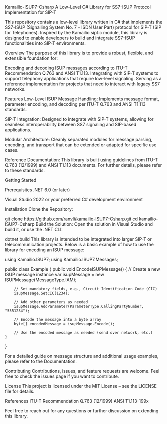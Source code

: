 Kamailio-ISUP7-Csharp
A Low-Level C# Library for SS7-ISUP Protocol Implementation for SIP-T

This repository contains a low-level library written in C# that implements the SS7-ISUP (Signalling System No. 7 – ISDN User Part) protocol for SIP-T (SIP for Telephones). Inspired by the Kamailio sipt.c module, this library is designed to enable developers to build and integrate SS7-ISUP functionalities into SIP-T environments.

Overview
The purpose of this library is to provide a robust, flexible, and extensible foundation for:

Encoding and decoding ISUP messages according to ITU-T Recommendation Q.763 and ANSI T1.113.
Integrating with SIP-T systems to support telephony applications that require low-level signaling.
Serving as a reference implementation for projects that need to interact with legacy SS7 networks.

Features
Low-Level ISUP Message Handling:
Implements message format, parameter encoding, and decoding per ITU-T Q.763 and ANSI T1.113 standards.

SIP-T Integration:
Designed to integrate with SIP-T systems, allowing for seamless interoperability between SS7 signaling and SIP-based applications.

Modular Architecture:
Cleanly separated modules for message parsing, encoding, and transport that can be extended or adapted for specific use cases.

Reference Documentation:
This library is built using guidelines from ITU-T Q.763 (12/1999) and ANSI T1.113 documents. For further details, please refer to these standards.

Getting Started

Prerequisites
.NET 6.0 (or later)

Visual Studio 2022 or your preferred C# development environment

Installation
Clone the Repository:

git clone https://github.com/ranvli/kamailio-ISUP7-Csharp.git
cd kamailio-ISUP7-Csharp
Build the Solution: Open the solution in Visual Studio and build it, or use the .NET CLI:

dotnet build
This library is intended to be integrated into larger SIP-T or telecommunication projects. Below is a basic example of how to use the library for encoding an ISUP message:

using Kamailio.ISUP7;
using Kamailio.ISUP7.Messages;

public class Example
{
    public void EncodeISUPMessage()
    {
        // Create a new ISUP message instance
        var isupMessage = new ISUPMessage(MessageType.IAM);
        
        // Set mandatory fields, e.g., Circuit Identification Code (CIC)
        isupMessage.SetCIC(1234);
        
        // Add other parameters as needed
        isupMessage.AddParameter(ParameterType.CallingPartyNumber, "5551234");
        
        // Encode the message into a byte array
        byte[] encodedMessage = isupMessage.Encode();
        
        // Use the encoded message as needed (send over network, etc.)
    }
}

For a detailed guide on message structure and additional usage examples, please refer to the Documentation.

Contributing
Contributions, issues, and feature requests are welcome. Feel free to check the issues page if you want to contribute.

License
This project is licensed under the MIT License – see the LICENSE file for details.

References
ITU-T Recommendation Q.763 (12/1999)
ANSI T1.113-199x

Feel free to reach out for any questions or further discussion on extending this library.

